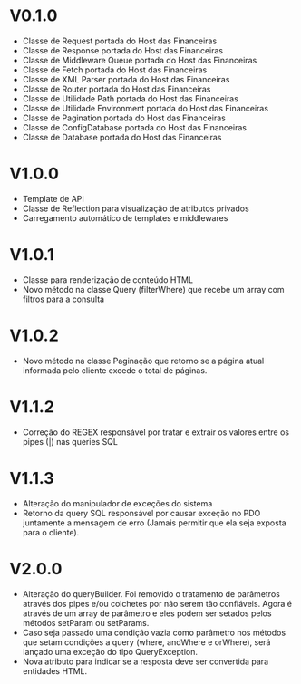 # V0.1.0

- Classe de Request portada do Host das Financeiras
- Classe de Response portada do Host das Financeiras
- Classe de Middleware Queue portada do Host das Financeiras
- Classe de Fetch portada do Host das Financeiras
- Classe de XML Parser portada do Host das Financeiras
- Classe de Router portada do Host das Financeiras
- Classe de Utilidade Path portada do Host das Financeiras
- Classe de Utilidade Environment portada do Host das Financeiras
- Classe de Pagination portada do Host das Financeiras
- Classe de ConfigDatabase portada do Host das Financeiras
- Classe de Database portada do Host das Financeiras

# V1.0.0

- Template de API
- Classe de Reflection para visualização de atributos privados
- Carregamento automático de templates e middlewares

# V1.0.1

- Classe para renderização de conteúdo HTML
- Novo método na classe Query (filterWhere) que recebe um array com filtros para a consulta

# V1.0.2

- Novo método na classe Paginação que retorno se a página atual informada pelo cliente excede o total de páginas.

# V1.1.2
- Correção do REGEX responsável por tratar e extrair os valores entre os pipes (|) nas queries SQL

# V1.1.3
- Alteração do manipulador de exceções do sistema
- Retorno da query SQL responsável por causar exceção no PDO juntamente a mensagem de erro (Jamais permitir que ela seja exposta para o cliente).

# V2.0.0
- Alteração do queryBuilder. Foi removido o tratamento de parâmetros através dos pipes e/ou colchetes
por não serem tão confiáveis. Agora é através de um array de parâmetro e eles podem ser setados pelos métodos setParam ou setParams.
- Caso seja passado uma condição vazia como parâmetro nos métodos que setam condições a query (where, andWhere e orWhere), será lançado uma exceção do tipo QueryException.
- Nova atributo para indicar se a resposta deve ser convertida para entidades HTML.
